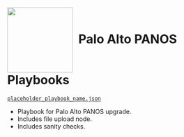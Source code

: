 <h1>
  <picture>
    <source media="(prefers-color-scheme: dark)" srcset="https://github.com/logicvein/Playbooks/blob/bd5190a51b26ede992781fda4688f456f683bbb5/Logo-dk.png">
    <source media="(prefers-color-scheme: light)" srcset="https://github.com/logicvein/Playbooks/blob/bd5190a51b26ede992781fda4688f456f683bbb5/Logo-lt.png">
    <img src="https://user-images.githubusercontent.com/25423296/163456779-a8556205-d0a5-45e2-ac17-42d089e3c3f8.png" width=150 align="center">
  </picture>
  &nbsp;Palo Alto PANOS Playbooks
</h1>

<ins>``placeholder_playbook_name.json``</ins>
 * Playbook for Palo Alto PANOS upgrade.
 * Includes file upload node.
 * Includes sanity checks.

<br>
